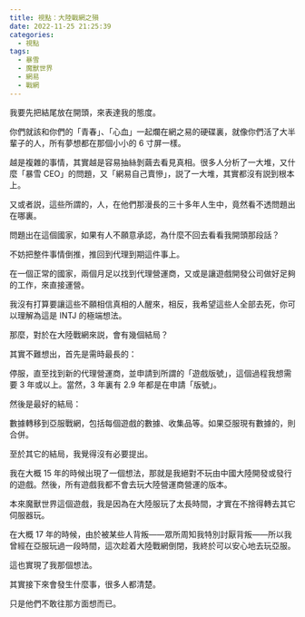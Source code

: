 ```yaml
---
title: 視點：大陸戰網之殞
date: 2022-11-25 21:25:39
categories:
  - 視點
tags:
  - 暴雪
  - 魔獸世界
  - 網易
  - 戰網
---
```


我要先把結尾放在開頭，來表達我的態度。

你們就該和你們的「青春」、「心血」一起爛在網之易的硬碟裏，就像你們活了大半輩子的人，所有夢想都在那個小小的 6 寸屏一樣。

<!-- more -->

越是複雜的事情，其實越是容易抽絲剝繭去看見真相。很多人分析了一大堆，又什麼「暴雪 CEO」的問題，又「網易自己賣慘」，説了一大堆，其實都沒有説到根本上。

又或者説，這些所謂的，人，在他們那漫長的三十多年人生中，竟然看不透問題出在哪裏。

問題出在這個國家，如果有人不願意承認，為什麼不回去看看我開頭那段話？

不妨把整件事情倒推，推回到代理到期這件事上。

在一個正常的國家，兩個月足以找到代理營運商，又或是讓遊戲開發公司做好足夠的工作，來直接運營。

我沒有打算要讓這些不願相信真相的人醒來，相反，我希望這些人全部去死，你可以理解為這是 INTJ 的極端想法。

那麼，對於在大陸戰網來説，會有幾個結局？

其實不難想出，首先是需時最長的：

停服，直至找到新的代理營運商，並申請到所謂的「遊戲版號」，這個過程我想需要 3 年或以上。當然，3 年裏有 2.9 年都是在申請「版號」。

然後是最好的結局：

數據轉移到亞服戰網，包括每個遊戲的數據、收集品等。如果亞服現有數據的，則合併。

至於其它的結局，我覺得沒有必要提出。

我在大概 15 年的時候出現了一個想法，那就是我絕對不玩由中國大陸開發或發行的遊戲。然後，所有遊戲我都不會去玩大陸營運商營運的版本。

本來魔獸世界這個遊戲，我是因為在大陸服玩了太長時間，才實在不捨得轉去其它伺服器玩。

在大概 17 年的時候，由於被某些人背叛——眾所周知我特別討厭背叛——所以我曾經在亞服玩過一段時間，這次趁着大陸戰網倒閉，我終於可以安心地去玩亞服。

這也實現了我那個想法。

其實接下來會發生什麼事，很多人都清楚。

只是他們不敢往那方面想而已。